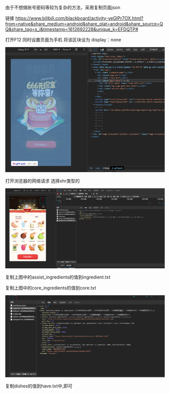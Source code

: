 由于不想搞账号密码等较为复杂的方法，采用复制页面json

链接 https://www.bilibili.com/blackboard/activity-yeGIPr7OX.html?from=native&share_medium=android&share_plat=android&share_source=QQ&share_tag=s_i&timestamp=1612692228&unique_k=EFDQTP#

打开F12  同时设置页面为手机
将该区块设为 display：none

![](页面.png)

打开浏览器的网络请求 选择xhr类型的

![](核心和辅料.png)

复制上图中的assist_ingredients的值到ingredient.txt

复制上图中的core_ingredients的值到core.txt

![image-20210209124637366](已有材料.png)

复制dishes的值到have.txt中,即可